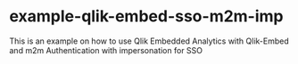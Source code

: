 # example-qlik-embed-sso-m2m-imp   
This is an example on how to use Qlik Embedded Analytics with Qlik-Embed and m2m Authentication with impersonation for SSO
